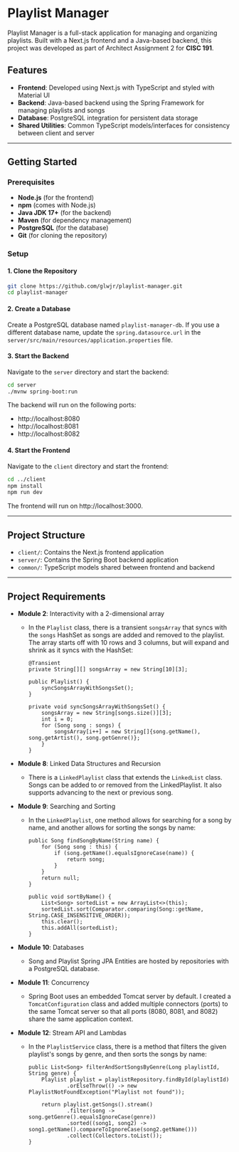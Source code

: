 # Playlist Manager

Playlist Manager is a full-stack application for managing and organizing playlists. Built with a Next.js frontend and a
Java-based backend, this project was developed as part of Architect Assignment 2 for **CISC 191**.

## Features

- **Frontend**: Developed using Next.js with TypeScript and styled with Material UI
- **Backend**: Java-based backend using the Spring Framework for managing playlists and songs
- **Database**: PostgreSQL integration for persistent data storage
- **Shared Utilities**: Common TypeScript models/interfaces for consistency between client and server

---

## Getting Started

### Prerequisites

- **Node.js** (for the frontend)
- **npm** (comes with Node.js)
- **Java JDK 17+** (for the backend)
- **Maven** (for dependency management)
- **PostgreSQL** (for the database)
- **Git** (for cloning the repository)

### Setup

#### 1. Clone the Repository

```bash
git clone https://github.com/glwjr/playlist-manager.git
cd playlist-manager
```

#### 2. Create a Database

Create a PostgreSQL database named `playlist-manager-db`. If you use a different database name, update the
`spring.datasource.url` in the `server/src/main/resources/application.properties` file.

#### 3. Start the Backend

Navigate to the `server` directory and start the backend:

```bash
cd server
./mvnw spring-boot:run
```

The backend will run on the following ports:

- http://localhost:8080
- http://localhost:8081
- http://localhost:8082

#### 4. Start the Frontend

Navigate to the `client` directory and start the frontend:

```bash
cd ../client
npm install
npm run dev
```

The frontend will run on http://localhost:3000.

---

## Project Structure

- `client/`: Contains the Next.js frontend application
- `server/`: Contains the Spring Boot backend application
- `common/`: TypeScript models shared between frontend and backend

---

## Project Requirements

- **Module 2**: Interactivity with a 2-dimensional array
    - In the `Playlist` class, there is a transient `songsArray` that syncs with the `songs` HashSet as songs are added
      and removed to the playlist. The array starts off with 10 rows and 3 columns, but will expand and shrink as it
      syncs with the
      HashSet:
        ```
        @Transient
        private String[][] songsArray = new String[10][3];
      
        public Playlist() {
            syncSongsArrayWithSongsSet();
        }
      
        private void syncSongsArrayWithSongsSet() {
            songsArray = new String[songs.size()][3];
            int i = 0;
            for (Song song : songs) {
                songsArray[i++] = new String[]{song.getName(), song.getArtist(), song.getGenre()};
            }
        }
        ```
- **Module 8**: Linked Data Structures and Recursion
    - There is a `LinkedPlaylist` class that extends the `LinkedList` class. Songs can be added to or removed from the
      LinkedPlaylist. It also supports advancing to the next or previous song.
- **Module 9**: Searching and Sorting
    - In the `LinkedPlaylist`, one method allows for searching for a song by name, and another allows for sorting the
      songs by name:

      ```
      public Song findSongByName(String name) {
          for (Song song : this) {
              if (song.getName().equalsIgnoreCase(name)) {
                  return song;
              }
          }
          return null;
      }
  
      public void sortByName() {
          List<Song> sortedList = new ArrayList<>(this);
          sortedList.sort(Comparator.comparing(Song::getName, String.CASE_INSENSITIVE_ORDER));
          this.clear();
          this.addAll(sortedList);
      }
      ```

- **Module 10**: Databases
    - Song and Playlist Spring JPA Entities are hosted by repositories with a PostgreSQL database.
- **Module 11**: Concurrency
    - Spring Boot uses an embedded Tomcat server by default. I created a `TomcatConfiguration` class and added multiple
      connectors (ports) to the same Tomcat server so that all ports (8080, 8081, and 8082) share the same application
      context.
- **Module 12**: Stream API and Lambdas
    - In the `PlaylistService` class, there is a method that filters the given playlist's songs by genre, and then sorts
      the songs
      by name:
      ```
      public List<Song> filterAndSortSongsByGenre(Long playlistId, String genre) {
          Playlist playlist = playlistRepository.findById(playlistId)
                  .orElseThrow(() -> new PlaylistNotFoundException("Playlist not found"));
  
          return playlist.getSongs().stream()
                  .filter(song -> song.getGenre().equalsIgnoreCase(genre))
                  .sorted((song1, song2) -> song1.getName().compareToIgnoreCase(song2.getName()))
                  .collect(Collectors.toList());
      }
      ```
